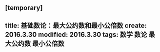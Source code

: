 [temporary]
---
title: 基础数论：最大公约数和最小公倍数
create: 2016.3.30
modified: 2016.3.30
tags: 数学 数论 最大公约数 最小公倍数
---
